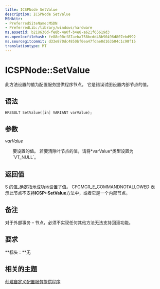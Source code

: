 ```yaml
---
title: ICSPNode SetValue
description: ICSPNode SetValue
MSHAttr:
- PreferredSiteName:MSDN
- PreferredLib:/library/windows/hardware
ms.assetid: b218636d-fe8b-4a0f-b4e8-a621f65619d3
ms.openlocfilehash: fe88c00cf87aeba758bcdd48b90496d807ebd992
ms.sourcegitcommit: d33e870dc4850bf0ea47fdae0d163b04c1c90f15
translationtype: MT
---
```

# <a name="icspnodesetvalue"></a>ICSPNode::SetValue

此方法设置的值为配置服务提供程序节点。 它是错误试图设置内部节点的值。

## <a name="syntax"></a>语法

``` syntax
HRESULT SetValue([in] VARIANT varValue);
```

## <a name="parameters"></a>参数

<a href="" id="varvalue"></a>*varValue*  
<p style="margin-left: 25px">要设置的值。 若要清除叶节点的值，请将*varValue*类型设置为`VT_NULL`。</p>

## <a name="return-value"></a>返回值

S 的值\_确定指示成功地设置了值。 CFGMGR\_E\_COMMANDNOTALLOWED 表示此节点不支持**ICSP::SetValue**方法中，或者它是一个内部节点。

## <a name="remarks"></a>备注

对于外部事务 – 节点，必须不实现任何其他方法无法支持回滚功能。

## <a name="requirements"></a>要求

**标头︰**无

## <a name="related-topics"></a>相关的主题

[创建自定义配置服务提供程序](create-a-custom-configuration-service-provider.md)

 







